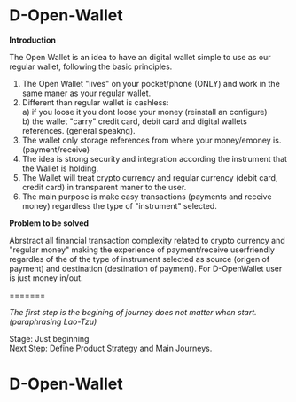 
# D-Open-Wallet

**Introduction**

The Open Wallet is an idea to have an digital wallet simple to use as our regular wallet, following the basic principles.
1) The Open Wallet "lives" on your pocket/phone (ONLY) and work in the same maner as your regular wallet. 
2) Different than regular wallet is cashless:   
  a) if you loose it you dont loose your money (reinstall an configure)  
  b) the wallet "carry" credit card, debit card and digital wallets references. (general speakng).  
4) The wallet only storage references from where your money/emoney is. (payment/receive)
5) The idea is strong security and integration according the instrument that the Wallet is holding.
6) The Wallet will treat crypto currency and regular currency (debit card, credit card) in transparent maner to the user. 
7) The main purpose is make easy transactions (payments and receive money) regardless the type of "instrument" selected.

**Problem to be solved**

Abrstract all financial transaction complexity related to crypto currency and "regular money"
making the experience of payment/receive userfriendly regardles of the of the type of instrument selected as source 
(origen of payment) and destination (destination of payment). For D-OpenWallet user is just money in/out.

=======

*The first step is the begining of journey does not matter when start. (paraphrasing Lao-Tzu)*

Stage: Just beginning  
Next Step: Define Product Strategy and Main Journeys.

# D-Open-Wallet
